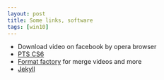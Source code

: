 ```yaml
---
layout: post
title: Some links, software
tags: [win10]
---
```

- Download video on facebook by opera browser
- [PTS CS6](http://www.mediafire.com/file/oj9g31rn9so917s/Adobe..Photoshop_CS6_%255Bphanmemgoc.com%255D.rar/file)
- [Format factory](http://v90.x8top.net/2107tmp/cf/soft/2019/11/5/format-factory_495.exe) for merge videos and more
- [Jekyll](https://kipalog.com/posts/Kinh-nghiem-tao-website-ca-nhan-voi-Jekyll---Github-pages)
